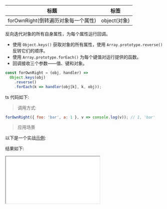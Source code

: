 | 标题                                | 标签         |
| ----------------------------------- | ------------ |
| forOwnRight(倒转遍历对象每一个属性) | object(对象) |

反向迭代对象的所有自身属性，为每个属性运行回调。

- 使用 `Object.keys()` 获取对象的所有属性，使用 `Array.prototype.reverse()` 反转它们的顺序。
- 使用 `Array.prototype.forEach()` 为每个键值对运行提供的函数。
- 回调接收三个参数——值、键和对象。

```js
const forOwnRight = (obj, handler) =>
  Object.keys(obj)
    .reverse()
    .forEach(k => handler(obj[k], k, obj));
```

ts 代码如下:

<div class="code-editor" data-url="codes/javascript/ts/for-own-right.ts" data-language="typescript"></div>

> 调用方式:

```js
forOwnRight({ foo: 'bar', a: 1 }, v => console.log(v)); // 1, 'bar'
```

> 应用场景

以下是一个实战<a href="codes/javascript/html/for-own-right.html" target="_blank" rel="noopener noreferrer">示例</a>:

<div class="code-editor" data-url="codes/javascript/html/for-own-right.html" data-language="html"></div>

结果如下:

<iframe src="codes/javascript/html/for-own-right.html"></iframe>
